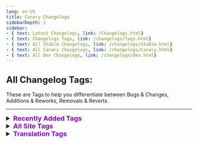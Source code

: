 ```yaml
---
lang: en-US
title: Canary Changelogs
sidebarDepth: 1
sidebar:
- { text: Latest Changelogs, link: /Changelogs.html}
- { text: Changelogs Tags, link: /changelogs/Tags.html}
- { text: All Stable Changelogs, link: /changelogs/Stable.html}
- { text: All Canary Changelogs, link: /changelogs/Canary.html}
- { text: All Dev Changelogs, link: /changelogs/Dev.html}
---
```


## <font size=5em><b>All Changelog Tags:</b></font><br>
These are Tags to help you differentiate between Bugs & Changes, Additions & Reworks, Removals & Reverts.

---
<font size=4em>
<details>
<summary><b><font color=#8708c7>Recently Added Tags</font></b></summary>

\+ <font color=#12edaf><b>RENAMED</b></font>: Mixture of NEW, CHANGE, & TYPO, (mostly used for Role Renames/Page Renames). <br>
= <font color=#de6707><b>KNOWN BUG</b></font>: Bugs that are currently being worked on, or are not currently resolvable.<br>
</details>
<details>
<summary><b><font color=#8708c7>All Site Tags</font></b></summary>

\- <font color=red><b>REMOVED</b></font>: Features recently deleted from the Mod/Site. <br>
= <font color=#e08709><b>IMPROVEMENT</b></font>: CHANGES, but specifically to make a Feature run/look better. <br>
= <font color=#F6BE00><b>CHANGE</b></font>: Features that have been altered in some way. <br>
= <font color=#32CD32><b>TYPO</b></font>: Typos that have been corrected. <br>
\+ <font color=green><b>NEW</b></font>: Features recently ADDED to the Mod/Site. <br>
\+ <font color=#12edaf><b>REWORK</b></font>: Mixture of NEW & CHANGE, (mostly used for Role Reworks). <br>
\+ <font color=#12edaf><b>RENAMED</b></font>: Mixture of NEW, CHANGE, & TYPO, (mostly used for Role Renames). <br>
\- <font color=#12edaf><b>REVERT</b></font>: Mixture of REMOVED & CHANGE, (mostly used for Role Reverts). <br>
= <font color=#1376f0><b>BUG FIX</b></font>: Bugs/Buggy Features that have been fixed. <br>
= <font color=#8708c7><b>TRANSLATIONS</b></font>: Recently added/finished Translations for the mod, the Tag on the change itself will be custom. <br>
= <font color=#fdf08e><b>NOTES</b></font>: Not necessarily a big change/addition/etc, but important to keep in mind. <br>
= <font color=#ece218><b>NOTICE</b></font>: Small Info/Announcement. (Typically relating to website) <br>
= <font color=#de6707><b>KNOWN BUG</b></font>: Bugs that are currently being worked on, or are not currently resolvable.
</details>
<details>
<summary><b><font color=#8708c7>Translation Tags</font></b></summary>

- <font color=#002654><b>French</b></font>: French Translation of the mod.<br>
- <font color=#bd0029><b>Japanese</b></font>: Japanese Translation of the mod.<br>
- <font color=#009b3a><b>Latam (Latin American)</b></font>: Latam Translation of the mod.<br>
- <font color=#009344><b>Italian</b></font>: Italian Translation of the mod.<br>
- <font color=#ffc400><b>Spanish</b></font>: Spanish Translation of the mod.<br>
- <font color=#de2910><b>SChinese</b></font>: Simplified Chinese Translation of the mod.<br>
- <font color=#de2910><b>TChinese</b></font>: Traditional Chinese Translation of the mod.<br>
- <font color=#cf192b><b>English</b></font>: English Translation of the mod.<br>
- <font color=#009b3a><b>Brazilian (Portuguese Brazil)</b></font>: Brazilian Translation of the mod.<br>
- <font color=#0036a7><b>Russian</b></font>: Russian Translation of the mod.<br>
- <font color=#1e448b><b>Dutch</b></font>: Dutch Translation of the mod.<br>
- <font color=#ffcf00><b>German</b></font>: German Translation of the mod.<br>
- <font color=#056306><b>Portuguese (Portuguese Portugal)</b></font>: Portuguese Translation of the mod.<br>
- <font color=#dc143c><b>Polish</b></font>: Polish Translation of the mod.<br>
- <font color=#CD2E3A><b>Korean</b></font>: Korean Translation of the mod.<br>
- <font color=#FED141><b>Filipino</b></font>: Filipino Translation of the mod.<br>
- <font color=#FF8200><b>Irish</b></font>: Irish Translation of the mod.<br>
</details>
</font>